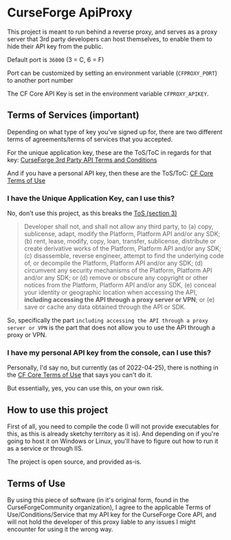 # CurseForge ApiProxy

This project is meant to run behind a reverse proxy, and serves as a proxy server that 3rd party developers can host themselves, to enable them to hide their API key from the public.

Default port is `36000` (3 = C, 6 = F)

Port can be customized by setting an environment variable (`CFPROXY_PORT`) to another port number

The CF Core API Key is set in the environment variable `CFPROXY_APIKEY`.

## Terms of Services (important)

Depending on what type of key you've signed up for, there are two different terms of agreements/terms of services that you accepted.

For the unique application key, these are the ToS/ToC in regards for that key: [CurseForge 3rd Party API Terms and Conditions](https://support.curseforge.com/en/support/solutions/articles/9000207405-curse-forge-3rd-party-api-terms-and-conditions)

And if you have a personal API key, then these are the ToS/ToC: [CF Core Terms of Use](https://docs.curseforge.com/#terms-of-use)

### I have the Unique Application Key, can I use this?

No, don't use this project, as this breaks the [ToS (section 3)](https://support.curseforge.com/en/support/solutions/articles/9000207405-curse-forge-3rd-party-api-terms-and-conditions#Restrictions-and-Obligations-of-Developer)

> Developer shall not, and shall not allow any third party, to (a) copy, sublicense, adapt, modify the Platform, Platform API and/or any SDK; (b) rent, lease, modify, copy, loan, transfer, sublicense, distribute or create derivative works of the Platform, Platform API and/or any SDK; (c) disassemble, reverse engineer, attempt to find the underlying code of, or decompile the Platform, Platform API and/or any SDK; (d) circumvent any security mechanisms of the Platform, Platform API and/or any SDK; or (d) remove or obscure any copyright or other notices from the Platform, Platform API and/or any SDK, (e) conceal your identity or geographic location when accessing the API, **including accessing the API through a proxy server or VPN**;  or (e) save or cache any data obtained through the API or SDK.

So, specifically the part `including accessing the API through a proxy server or VPN` is the part that does not allow you to use the API through a proxy or VPN.

### I have my personal API key from the console, can I use this?

Personally, I'd say no, but currently (as of 2022-04-25), there is nothing in the [CF Core Terms of Use](https://docs.curseforge.com/#terms-of-use) that says you can't do it.

But essentially, yes, you can use this, on your own risk.

## How to use this project

First of all, you need to compile the code (I will not provide executables for this, as this is already sketchy territory as it is).
And depending on if you're going to host it on Windows or Linux, you'll have to figure out how to run it as a service or through IIS.

The project is open source, and provided as-is.

## Terms of Use

By using this piece of software (in it's original form, found in the CurseForgeCommunity organization), I agree to the applicable Terms of Use/Conditions/Service that my API key for the CurseForge Core API, and will not hold the developer of this proxy liable to any issues I might encounter for using it the wrong way.
